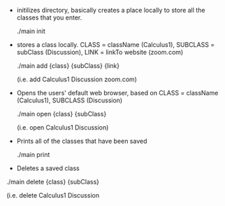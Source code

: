 
* initilizes directory, basically creates a place locally to store all the classes that you enter.
  
  ./main init 
  
* stores a class locally. CLASS = className (Calculus1), SUBCLASS = subClass (Discussion), LINK = linkTo website (zoom.com)
  
  ./main add {class} {subClass} {link}
  
  (i.e. add Calculus1 Discussion zoom.com)
  
* Opens the users' default web browser, based on CLASS = className (Calculus1), SUBCLASS (Discussion)
  
  ./main open {class} {subClass}
  
  (i.e. open Calculus1 Discussion)
  
* Prints all of the classes that have been saved
  
  ./main print
  
 * Deletes a saved class
 
  ./main delete {class} {subClass} 
   
  (i.e. delete Calculus1 Discussion  
